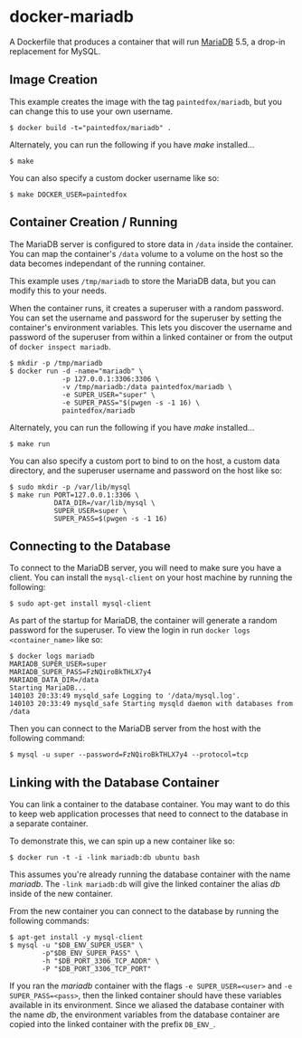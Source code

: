 # docker-mariadb

A Dockerfile that produces a container that will run [MariaDB][mariadb] 5.5,
a drop-in replacement for MySQL.

[mariadb]: https://mariadb.org/

## Image Creation

This example creates the image with the tag `paintedfox/mariadb`, but you can
change this to use your own username.

```
$ docker build -t="paintedfox/mariadb" .
```

Alternately, you can run the following if you have *make* installed...

```
$ make
```

You can also specify a custom docker username like so:

```
$ make DOCKER_USER=paintedfox
```

## Container Creation / Running

The MariaDB server is configured to store data in `/data` inside the container.
You can map the container's `/data` volume to a volume on the host so the data
becomes independant of the running container.

This example uses `/tmp/mariadb` to store the MariaDB data, but you can modify
this to your needs.

When the container runs, it creates a superuser with a random password.  You
can set the username and password for the superuser by setting the container's
environment variables.  This lets you discover the username and password of the
superuser from within a linked container or from the output of `docker inspect
mariadb`.

``` shell
$ mkdir -p /tmp/mariadb
$ docker run -d -name="mariadb" \
             -p 127.0.0.1:3306:3306 \
             -v /tmp/mariadb:/data paintedfox/mariadb \
             -e SUPER_USER="super" \
             -e SUPER_PASS="$(pwgen -s -1 16) \
             paintedfox/mariadb
```

Alternately, you can run the following if you have *make* installed...

``` shell
$ make run
```

You can also specify a custom port to bind to on the host, a custom data
directory, and the superuser username and password on the host like so:

``` shell
$ sudo mkdir -p /var/lib/mysql
$ make run PORT=127.0.0.1:3306 \
           DATA_DIR=/var/lib/mysql \
           SUPER_USER=super \
           SUPER_PASS=$(pwgen -s -1 16)
```

## Connecting to the Database

To connect to the MariaDB server, you will need to make sure you have a client.
You can install the `mysql-client` on your host machine by running the
following:

``` shell
$ sudo apt-get install mysql-client
```

As part of the startup for MariaDB, the container will generate a random
password for the superuser.  To view the login in run `docker logs
<container_name>` like so:

``` shell
$ docker logs mariadb
MARIADB_SUPER_USER=super
MARIADB_SUPER_PASS=FzNQiroBkTHLX7y4
MARIADB_DATA_DIR=/data
Starting MariaDB...
140103 20:33:49 mysqld_safe Logging to '/data/mysql.log'.
140103 20:33:49 mysqld_safe Starting mysqld daemon with databases from /data
```

Then you can connect to the MariaDB server from the host with the following
command:

``` shell
$ mysql -u super --password=FzNQiroBkTHLX7y4 --protocol=tcp
```

## Linking with the Database Container

You can link a container to the database container.  You may want to do this to
keep web application processes that need to connect to the database in
a separate container.

To demonstrate this, we can spin up a new container like so:

``` shell
$ docker run -t -i -link mariadb:db ubuntu bash
```

This assumes you're already running the database container with the name
*mariadb*.  The `-link mariadb:db` will give the linked container the alias
*db* inside of the new container.

From the new container you can connect to the database by running the following
commands:

``` shell
$ apt-get install -y mysql-client
$ mysql -u "$DB_ENV_SUPER_USER" \
        -p"$DB_ENV_SUPER_PASS" \
        -h "$DB_PORT_3306_TCP_ADDR" \
        -P "$DB_PORT_3306_TCP_PORT"
```

If you ran the *mariadb* container with the flags `-e SUPER_USER=<user>` and
`-e SUPER_PASS=<pass>`, then the linked container should have these variables
available in its environment.  Since we aliased the database container with the
name *db*, the environment variables from the database container are copied
into the linked container with the prefix `DB_ENV_`.
